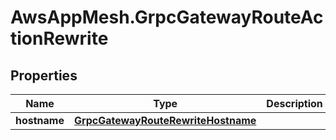 # AwsAppMesh.GrpcGatewayRouteActionRewrite

## Properties

Name | Type | Description | Notes
------------ | ------------- | ------------- | -------------
**hostname** | [**GrpcGatewayRouteRewriteHostname**](GrpcGatewayRouteRewriteHostname.md) |  | [optional] 


